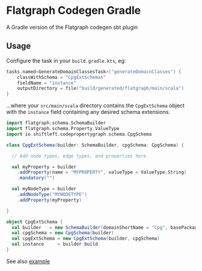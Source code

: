 # Flatgraph Codegen Gradle

A Gradle version of the Flatgraph codegen sbt plugin

## Usage

Configure the task in your `build.gradle.kts`, eg:
```kotlin
tasks.named<GenerateDomainClassesTask>("generateDomainClasses") {
    classWithSchema = "CpgExtSchema$"
    fieldName = "instance"
    outputDirectory = file("build/generated/flatgraph/main/scala")
}
```

...where your `src/main/scala` directory contains the `CpgExtSchema` object with the `instance` field containing any
desired schema extensions.
```scala
import flatgraph.schema.SchemaBuilder
import flatgraph.schema.Property.ValueType
import io.shiftleft.codepropertygraph.schema.CpgSchema

class CpgExtSchema(builder: SchemaBuilder, cpgSchema: CpgSchema) {

  // Add node types, edge types, and properties here

  val myProperty = builder
    .addProperty(name = "MYPROPERTY", valueType = ValueType.String)
    .mandatory("")

  val myNodeType = builder
    .addNodeType("MYNODETYPE")
    .addProperty(myProperty)

}

object CpgExtSchema {
  val builder   = new SchemaBuilder(domainShortName = "Cpg", basePackage = "flatgraph.generated")
  val cpgSchema = new CpgSchema(builder)
  val cpgExtSchema = new CpgExtSchema(builder, cpgSchema)
  val instance     = builder.build
}
```

See also [example](example/build.gradle.kts)
